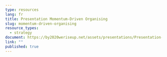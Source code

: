 ```yaml
---
type: resources
lang: fr
title: Presentation Momentum-Driven Organising
slug: momentum-driven-organising
resource_types:
  - strategy
document: https://by2020weriseup.net/assets/presentations/Presentation-momentum-driven-organising-EN.pdf
link: ""
published: true
---
```

